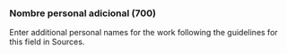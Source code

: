 ### Nombre personal adicional (700)

Enter additional personal names for the work following the guidelines for this field in Sources.
